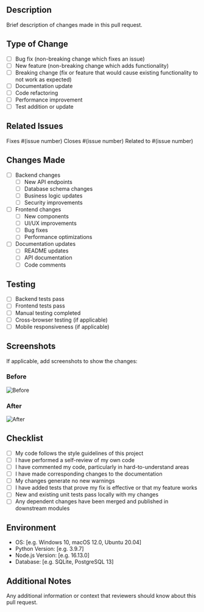 ## Description
Brief description of changes made in this pull request.

## Type of Change
- [ ] Bug fix (non-breaking change which fixes an issue)
- [ ] New feature (non-breaking change which adds functionality)
- [ ] Breaking change (fix or feature that would cause existing functionality to not work as expected)
- [ ] Documentation update
- [ ] Code refactoring
- [ ] Performance improvement
- [ ] Test addition or update

## Related Issues
Fixes #(issue number)
Closes #(issue number)
Related to #(issue number)

## Changes Made
- [ ] Backend changes
  - [ ] New API endpoints
  - [ ] Database schema changes
  - [ ] Business logic updates
  - [ ] Security improvements
- [ ] Frontend changes
  - [ ] New components
  - [ ] UI/UX improvements
  - [ ] Bug fixes
  - [ ] Performance optimizations
- [ ] Documentation updates
  - [ ] README updates
  - [ ] API documentation
  - [ ] Code comments

## Testing
- [ ] Backend tests pass
- [ ] Frontend tests pass
- [ ] Manual testing completed
- [ ] Cross-browser testing (if applicable)
- [ ] Mobile responsiveness (if applicable)

## Screenshots
If applicable, add screenshots to show the changes:

### Before
![Before](url-to-screenshot)

### After
![After](url-to-screenshot)

## Checklist
- [ ] My code follows the style guidelines of this project
- [ ] I have performed a self-review of my own code
- [ ] I have commented my code, particularly in hard-to-understand areas
- [ ] I have made corresponding changes to the documentation
- [ ] My changes generate no new warnings
- [ ] I have added tests that prove my fix is effective or that my feature works
- [ ] New and existing unit tests pass locally with my changes
- [ ] Any dependent changes have been merged and published in downstream modules

## Environment
- OS: [e.g. Windows 10, macOS 12.0, Ubuntu 20.04]
- Python Version: [e.g. 3.9.7]
- Node.js Version: [e.g. 16.13.0]
- Database: [e.g. SQLite, PostgreSQL 13]

## Additional Notes
Any additional information or context that reviewers should know about this pull request.
